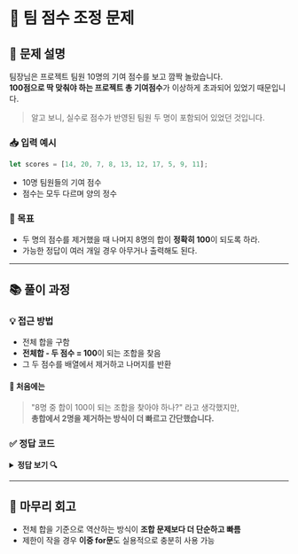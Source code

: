 # 💼 팀 점수 조정 문제

## 🧾 문제 설명
팀장님은 프로젝트 팀원 10명의 기여 점수를 보고 깜짝 놀랐습니다.  
**100점으로 딱 맞춰야 하는 프로젝트 총 기여점수**가 이상하게 초과되어 있었기 때문입니다.
> 알고 보니, 실수로 점수가 반영된 팀원 두 명이 포함되어 있었던 것입니다.

### 📥 입력 예시
```js
let scores = [14, 20, 7, 8, 13, 12, 17, 5, 9, 11];
```
- 10명 팀원들의 기여 점수
- 점수는 모두 다르며 양의 정수

### 🎯 목표
- 두 명의 점수를 제거했을 때 나머지 8명의 합이 **정확히 100**이 되도록 하라.
- 가능한 정답이 여러 개일 경우 아무거나 출력해도 된다.

---

## 📚 풀이 과정
### 💡 접근 방법
- 전체 합을 구함
- **전체합 - 두 점수 = 100**이 되는 조합을 찾음
- 그 두 점수를 배열에서 제거하고 나머지를 반환

#### 🤔 처음에는
> "8명 중 합이 100이 되는 조합을 찾아야 하나?" 라고 생각했지만,  
**총합에서 2명을 제거하는 방식이 더 빠르고 간단했습니다.**

### ✅ 정답 코드
<details>
	<summary>
		<strong style="cursor: pointer">정답 보기 🔍</strong>
	</summary> 
	<pre>
		<code class="language-js"> 
		function solution(scores){
    	const total = scores.reduce((a, b) => a + b, 0);
    	for(let i = 0; i < scores.length - 1; i++) {
        for (let j = i + 1; j < scores.length; j++) {
            if (total - scores[i] - scores[j] === 100) {
                return scores.filter((_, idx) => idx !== i && idx !== j);
            }
        }
    	}	
		}
		let scores = [14, 20, 7, 8, 13, 12, 17, 5, 9, 11];
		console.log(solution(scores));
		</code>
	</pre>
</details>

---

## 📌 마무리 회고
- 전체 합을 기준으로 역산하는 방식이 **조합 문제보다 더 단순하고 빠름**
- 제한이 작을 경우 **이중 for문**도 실용적으로 충분히 사용 가능